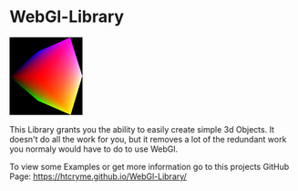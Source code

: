# WebGl-Library

![Image of Cube](pageIcon.png)

This Library grants you the ability to easily create simple 3d Objects.
It doesn't do all the work for you, but it removes a lot of the redundant work you normaly would have to do to use WebGl.

To view some Examples or get more information go to this projects GitHub Page:
https://htcryme.github.io/WebGl-Library/
